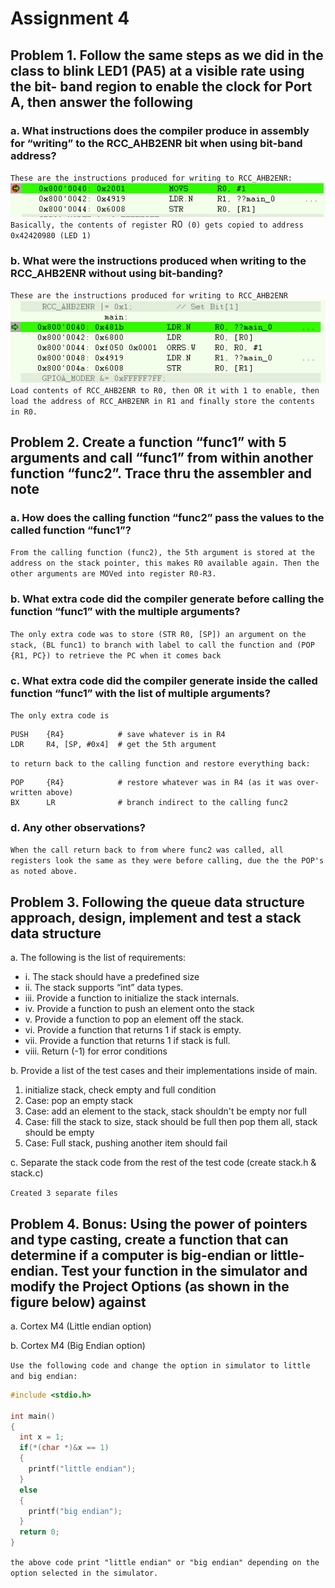 # Assignment 4

## Problem 1. Follow the same steps as we did in the class to blink LED1 (PA5) at a visible rate using the bit- band region to enable the clock for Port A, then answer the following

### a. What instructions does the compiler produce in assembly for “writing” to the RCC_AHB2ENR bit when using bit-band address?

`These are the instructions produced for writing to RCC_AHB2ENR:`
![instructions](led_a_bit_banding.png)  
`Basically, the contents of register `R0` (0) gets copied to address 0x42420980 (LED 1)`

### b. What were the instructions produced when writing to the RCC_AHB2ENR without using bit-banding?

`These are the instructions produced for writing to RCC_AHB2ENR`
![instructions](led_1_w_o_bit_banding.png)  
`Load contents of RCC_AHB2ENR to R0, then OR it with 1 to enable, then load the address of RCC_AHB2ENR in R1 and finally store the contents in R0.`

## Problem 2. Create a function “func1” with 5 arguments and call “func1” from within another function “func2”. Trace thru the assembler and note

### a. How does the calling function “func2” pass the values to the called function “func1”?

`From the calling function (func2), the 5th argument is stored at the address on the stack pointer, this makes R0 available again.
Then the other arguments are MOVed into register R0-R3.`

### b. What extra code did the compiler generate before calling the function “func1” with the multiple arguments?

`The only extra code was to store (STR R0, [SP]) an argument on the stack,
(BL func1) to branch with label to call the function and (POP {R1, PC}) to
retrieve the PC when it comes back`

### c. What extra code did the compiler generate inside the called function “func1” with the list of multiple arguments?

`The only extra code is`

```ASM
PUSH    {R4}            # save whatever is in R4
LDR     R4, [SP, #0x4]  # get the 5th argument
```

`to return back to the calling function and restore everything back:`

```ASM
POP     {R4}            # restore whatever was in R4 (as it was over-written above)
BX      LR              # branch indirect to the calling func2
```

### d. Any other observations?

`When the call return back to from where func2 was called, all registers look
the same as they were before calling, due the the POP's as noted above.`

## Problem 3. Following the queue data structure approach, design, implement and test a stack data structure

a. The following is the list of requirements:

- i. The stack should have a predefined size
- ii. The stack supports “int” data types.
- iii. Provide a function to initialize the stack internals.
- iv. Provide a function to push an element onto the stack
- v. Provide a function to pop an element off the stack.
- vi. Provide a function that returns 1 if stack is empty.
- vii. Provide a function that returns 1 if stack is full.
- viii. Return (-1) for error conditions

b. Provide a list of the test cases and their implementations inside of main.  

  1. initialize stack, check empty and full condition
  2. Case: pop an empty stack
  3. Case: add an element to the stack, stack shouldn't be empty nor full
  4. Case: fill the stack to size, stack should be full
            then pop them all, stack should be empty
  5. Case: Full stack, pushing another item should fail

c. Separate the stack code from the rest of the test code (create stack.h & stack.c)

`Created 3 separate files`

## Problem 4. Bonus: Using the power of pointers and type casting, create a function that can determine if a computer is big-endian or little-endian. Test your function in the simulator and modify the Project Options (as shown in the figure below) against

a. Cortex M4 (Little endian option)

b. Cortex M4 (Big Endian option)

`Use the following code and change the option in simulator to little and big endian:`

```c
#include <stdio.h>

int main()
{
  int x = 1;
  if(*(char *)&x == 1)
  {
    printf("little endian");
  }
  else
  {
    printf("big endian");
  }
  return 0;
}
```

`the above code print "little endian" or "big endian" depending on the option
selected in the simulator.`
